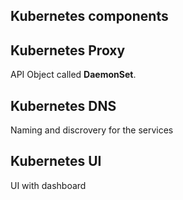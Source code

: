 ## Kubernetes components
## Kubernetes Proxy
API Object called **DaemonSet**.


## Kubernetes DNS
Naming and discrovery for the services

## Kubernetes UI
UI with dashboard